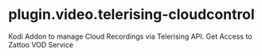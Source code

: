 # plugin.video.telerising-cloudcontrol
Kodi Addon to manage Cloud Recordings via Telerising API. Get Access to Zattoo VOD Service
